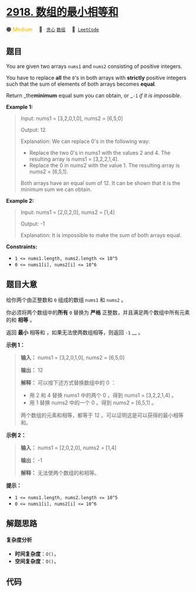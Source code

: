 # [2918. 数组的最小相等和](https://leetcode.com/problems/minimum-equal-sum-of-two-arrays-after-replacing-zeros)

🟠 <font color=#ffb800>Medium</font>&emsp; 🔖&ensp; [`贪心`](/leetcode/outline/tag/greedy.md) [`数组`](/leetcode/outline/tag/array.md)&emsp; 🔗&ensp;[`LeetCode`](https://leetcode.com/problems/minimum-equal-sum-of-two-arrays-after-replacing-zeros)


## 题目

You are given two arrays `nums1` and `nums2` consisting of positive integers.

You have to replace **all** the `0`'s in both arrays with **strictly**
positive integers such that the sum of elements of both arrays becomes
**equal**.

Return _the**minimum** equal sum you can obtain, or _`-1` _if it is
impossible_.



**Example 1:**

> Input: nums1 = [3,2,0,1,0], nums2 = [6,5,0]
> 
> Output: 12
> 
> Explanation: We can replace 0's in the following way:
> - Replace the two 0's in nums1 with the values 2 and 4. The resulting array is nums1 = [3,2,2,1,4].
> - Replace the 0 in nums2 with the value 1. The resulting array is nums2 = [6,5,1].
> 
> Both arrays have an equal sum of 12. It can be shown that it is the minimum sum we can obtain.

**Example 2:**

> Input: nums1 = [2,0,2,0], nums2 = [1,4]
> 
> Output: -1
> 
> Explanation: It is impossible to make the sum of both arrays equal.

**Constraints:**

  * `1 <= nums1.length, nums2.length <= 10^5`
  * `0 <= nums1[i], nums2[i] <= 10^6`


## 题目大意

给你两个由正整数和 `0` 组成的数组 `nums1` 和 `nums2` 。

你必须将两个数组中的**所有** `0` 替换为 **严格** 正整数，并且满足两个数组中所有元素的和 **相等** 。

返回 **最小** 相等和 ，如果无法使两数组相等，则返回 `-1` __ 。



**示例 1：**

> 
> 
> 
> 
> 
> **输入：** nums1 = [3,2,0,1,0], nums2 = [6,5,0]
> 
> **输出：** 12
> 
> **解释：** 可以按下述方式替换数组中的 0 ：
> - 用 2 和 4 替换 nums1 中的两个 0 。得到 nums1 = [3,2,2,1,4] 。
> - 用 1 替换 nums2 中的一个 0 。得到 nums2 = [6,5,1] 。
> 
> 两个数组的元素和相等，都等于 12 。可以证明这是可以获得的最小相等和。
> 
> 

**示例 2：**

> 
> 
> 
> 
> 
> **输入：** nums1 = [2,0,2,0], nums2 = [1,4]
> 
> **输出：** -1
> 
> **解释：** 无法使两个数组的和相等。
> 
> 



**提示：**

  * `1 <= nums1.length, nums2.length <= 10^5`
  * `0 <= nums1[i], nums2[i] <= 10^6`


## 解题思路

#### 复杂度分析

- **时间复杂度**：`O()`，
- **空间复杂度**：`O()`，

## 代码

```javascript

```